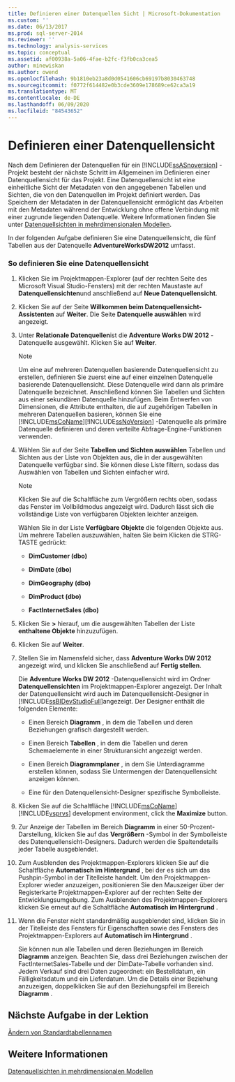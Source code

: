 ```yaml
---
title: Definieren einer Datenquellen Sicht | Microsoft-Dokumentation
ms.custom: ''
ms.date: 06/13/2017
ms.prod: sql-server-2014
ms.reviewer: ''
ms.technology: analysis-services
ms.topic: conceptual
ms.assetid: af00938a-5a06-4fae-b2fc-f3fb0ca3cea5
author: minewiskan
ms.author: owend
ms.openlocfilehash: 9b1810eb23a8d0d0541606cb69197b8030463748
ms.sourcegitcommit: f0772f614482e0b3cde3609e178689ce62ca3a19
ms.translationtype: MT
ms.contentlocale: de-DE
ms.lasthandoff: 06/09/2020
ms.locfileid: "84543652"
---
```

# <a name="defining-a-data-source-view"></a>Definieren einer Datenquellensicht
  Nach dem Definieren der Datenquellen für ein [!INCLUDE[ssASnoversion](../includes/ssasnoversion-md.md)] -Projekt besteht der nächste Schritt im Allgemeinen im Definieren einer Datenquellensicht für das Projekt. Eine Datenquellensicht ist eine einheitliche Sicht der Metadaten von den angegebenen Tabellen und Sichten, die von den Datenquellen im Projekt definiert werden. Das Speichern der Metadaten in der Datenquellensicht ermöglicht das Arbeiten mit den Metadaten während der Entwicklung ohne offene Verbindung mit einer zugrunde liegenden Datenquelle. Weitere Informationen finden Sie unter [Datenquellsichten in mehrdimensionalen Modellen](multidimensional-models/data-source-views-in-multidimensional-models.md).  
  
 In der folgenden Aufgabe definieren Sie eine Datenquellensicht, die fünf Tabellen aus der Datenquelle **AdventureWorksDW2012** umfasst.  
  
### <a name="to-define-a-new-data-source-view"></a>So definieren Sie eine Datenquellensicht  
  
1.  Klicken Sie im Projektmappen-Explorer (auf der rechten Seite des Microsoft Visual Studio-Fensters) mit der rechten Maustaste auf **Datenquellensichten**und anschließend auf **Neue Datenquellensicht**.  
  
2.  Klicken Sie auf der Seite **Willkommen beim Datenquellensicht-Assistenten** auf **Weiter**. Die Seite **Datenquelle auswählen** wird angezeigt.  
  
3.  Unter **Relationale Datenquellen**ist die **Adventure Works DW 2012** -Datenquelle ausgewählt. Klicken Sie auf **Weiter**.  
  
    > [!NOTE]  
    >  Um eine auf mehreren Datenquellen basierende Datenquellensicht zu erstellen, definieren Sie zuerst eine auf einer einzelnen Datenquelle basierende Datenquellensicht. Diese Datenquelle wird dann als primäre Datenquelle bezeichnet. Anschließend können Sie Tabellen und Sichten aus einer sekundären Datenquelle hinzufügen. Beim Entwerfen von Dimensionen, die Attribute enthalten, die auf zugehörigen Tabellen in mehreren Datenquellen basieren, können Sie eine [!INCLUDE[msCoName](../includes/msconame-md.md)][!INCLUDE[ssNoVersion](../includes/ssnoversion-md.md)] -Datenquelle als primäre Datenquelle definieren und deren verteilte Abfrage-Engine-Funktionen verwenden.  
  
4.  Wählen Sie auf der Seite **Tabellen und Sichten auswählen** Tabellen und Sichten aus der Liste von Objekten aus, die in der ausgewählten Datenquelle verfügbar sind. Sie können diese Liste filtern, sodass das Auswählen von Tabellen und Sichten einfacher wird.  
  
    > [!NOTE]  
    >  Klicken Sie auf die Schaltfläche zum Vergrößern rechts oben, sodass das Fenster im Vollbildmodus angezeigt wird. Dadurch lässt sich die vollständige Liste von verfügbaren Objekten leichter anzeigen.  
  
     Wählen Sie in der Liste **Verfügbare Objekte** die folgenden Objekte aus. Um mehrere Tabellen auszuwählen, halten Sie beim Klicken die STRG-TASTE gedrückt:  
  
    -   **DimCustomer (dbo)**  
  
    -   **DimDate (dbo)**  
  
    -   **DimGeography (dbo)**  
  
    -   **DimProduct (dbo)**  
  
    -   **FactInternetSales (dbo)**  
  
5.  Klicken Sie **>** hierauf, um die ausgewählten Tabellen der Liste **enthaltene Objekte** hinzuzufügen.  
  
6.  Klicken Sie auf **Weiter**.  
  
7.  Stellen Sie im Namensfeld sicher, dass **Adventure Works DW 2012** angezeigt wird, und klicken Sie anschließend auf **Fertig stellen**.  
  
     Die **Adventure Works DW 2012** -Datenquellensicht wird im Ordner **Datenquellensichten** im Projektmappen-Explorer angezeigt. Der Inhalt der Datenquellensicht wird auch im Datenquellensicht-Designer in [!INCLUDE[ssBIDevStudioFull](../includes/ssbidevstudiofull-md.md)]angezeigt. Der Designer enthält die folgenden Elemente:  
  
    -   Einen Bereich **Diagramm** , in dem die Tabellen und deren Beziehungen grafisch dargestellt werden.  
  
    -   Einen Bereich **Tabellen** , in dem die Tabellen und deren Schemaelemente in einer Strukturansicht angezeigt werden.  
  
    -   Einen Bereich **Diagrammplaner** , in dem Sie Unterdiagramme erstellen können, sodass Sie Untermengen der Datenquellensicht anzeigen können.  
  
    -   Eine für den Datenquellensicht-Designer spezifische Symbolleiste.  
  
8.  Klicken Sie auf die Schaltfläche [!INCLUDE[msCoName](../includes/msconame-md.md)] [!INCLUDE[vsprvs](../includes/vsprvs-md.md)] development environment, click the **Maximize** button.  
  
9. Zur Anzeige der Tabellen im Bereich **Diagramm** in einer 50-Prozent-Darstellung, klicken Sie auf das **Vergrößern** -Symbol in der Symbolleiste des Datenquellensicht-Designers. Dadurch werden die Spaltendetails jeder Tabelle ausgeblendet.  
  
10. Zum Ausblenden des Projektmappen-Explorers klicken Sie auf die Schaltfläche **Automatisch im Hintergrund** , bei der es sich um das Pushpin-Symbol in der Titelleiste handelt. Um den Projektmappen-Explorer wieder anzuzeigen, positionieren Sie den Mauszeiger über der Registerkarte Projektmappen-Explorer auf der rechten Seite der Entwicklungsumgebung. Zum Ausblenden des Projektmappen-Explorers klicken Sie erneut auf die Schaltfläche **Automatisch im Hintergrund** .  
  
11. Wenn die Fenster nicht standardmäßig ausgeblendet sind, klicken Sie in der Titelleiste des Fensters für Eigenschaften sowie des Fensters des Projektmappen-Explorers auf **Automatisch im Hintergrund** .  
  
     Sie können nun alle Tabellen und deren Beziehungen im Bereich **Diagramm** anzeigen. Beachten Sie, dass drei Beziehungen zwischen der FactInternetSales-Tabelle und der DimDate-Tabelle vorhanden sind. Jedem Verkauf sind drei Daten zugeordnet: ein Bestelldatum, ein Fälligkeitsdatum und ein Lieferdatum. Um die Details einer Beziehung anzuzeigen, doppelklicken Sie auf den Beziehungspfeil im Bereich **Diagramm** .  
  
## <a name="next-task-in-lesson"></a>Nächste Aufgabe in der Lektion  
 [Ändern von Standardtabellennamen](lesson-1-4-modifying-default-table-names.md)  
  
## <a name="see-also"></a>Weitere Informationen  
 [Datenquellsichten in mehrdimensionalen Modellen](multidimensional-models/data-source-views-in-multidimensional-models.md)  
  
  
